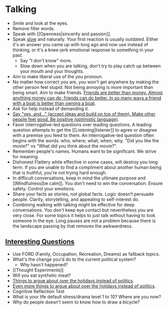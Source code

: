 # Talking

- Smile and look at the eyes.
- Remove filler words.
- Speak with [[Openness|sincerity and passion]].
- Speak [slow](https://sive.rs/slow) and naturally. Your first reaction is usually outdated. Either it's an answer you came up with long ago and now use instead of thinking, or it's a knee-jerk emotional response to something in your past.
  - Say "I don't know" more.
  - Slow down when you are talking, don't try to play catch up between your mouth and your thoughts.
- Aim to make liberal use of the _you_ pronoun.
- No matter how correct you are, you won't get anywhere by making the other person feel stupid. Not being annoying is more important than being smart. Aim to make friends. [Friends are better than money. Almost anything money can do, friends can do better. In so many ways a friend with a boat is better than owning a boat](https://kk.org/thetechnium/68-bits-of-unsolicited-advice/).
- Ask for help instead of demanding it.
- [Say "yes, and..." (accept ideas and build on top of them). Make other people feel good. Be positive (optimistic language)](https://youtu.be/VhkcmN-CCYw).
- Favor interrogative-led questions over leading questions. A leading question attempts to get the [[Listening|listener]] to agree or disagree with a premise you feed to them. An interrogative-led question often begins with the words: who; where; what; when; why. "Did you like the movie?" vs "What did you think about the movie?".
- Remember people's names. Humans want to be significant. We strive for meaning.
- Dishonest Flattery while effective in some cases, will destroy you long term. If you are unable to find a compliment about another human being that is truthful, you're not trying hard enough.
- In difficult conversations, keep in mind the ultimate purpose and [[Mindfulness|be calm]]. You don't need to win the conversation. Ensure safety. Control your emotions.
- Share your facts as stories, not global facts. Logic doesn’t persuade people. Clarity, storytelling, and appealing to self-interest do.
- Combining walking with talking might be effective for deep conversations. You don't keep eye contact but nevertheless you are very close. For some topics it helps to just talk without having to look someone in the eye. Long pauses are not a problem because there is the landscape passing by that removes the awkwardness.

## [Interesting Questions](https://docs.google.com/document/d/1K_iFxFt9lh1i0mxKRIhOSd2e8X1LNvxnihbChKXhyOc/mobilebasic)

- Use FORD (Family, Occupation, Recreation, Dreams) as fallback topics.
- What's the change you'd do to the current political system?
  - Why hasn't happened?
- [[Thought Experiments]]
- Will you eat synthetic meat?
- [Things to argue about over the holidays instead of politics](https://dynomight.net/arguments/).
- [Even more things to argue about over the holidays instead of politics](https://dynomight.substack.com/p/arguments-2).
- Cognitive Reflection Test
- What is your life default stress/drama level 1 to 10? Where are you now?
- Why do people doesn't seem to know how to draw a bicycle?
